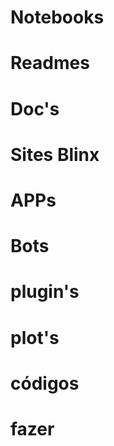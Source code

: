 # Notebooks

# Readmes

# Doc's

# Sites Blinx

# APPs 

# Bots

# plugin's 

# plot's 

# códigos

# fazer

